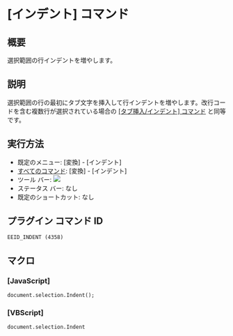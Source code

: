 # \[インデント\] コマンド

## 概要

選択範囲の行インデントを増やします。

## 説明

選択範囲の行の最初にタブ文字を挿入して行インデントを増やします。改行コードを含む複数行が選択されている場合の [\[タブ挿入/インデント\] コマンド](../edit/tab) と同等です。

## 実行方法

- 既定のメニュー: \[変換\] \- \[インデント\]
- [すべてのコマンド](../../glossary/allcommands): \[変換\] \- \[インデント\]
- ツール バー: ![](../../images/indent..png)
- ステータス バー: なし
- 既定のショートカット: なし

## プラグイン コマンド ID

```
EEID_INDENT (4358)
```

## マクロ

### \[JavaScript\]

```
document.selection.Indent();
```

### \[VBScript\]

```
document.selection.Indent
```
